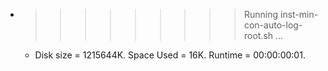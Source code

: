 * >>>>>>>>> Running inst-min-con-auto-log-root.sh ...
  * Disk size = 1215644K. Space Used = 16K. Runtime = 00:00:00:01.
